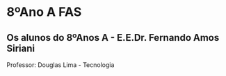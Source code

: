 # 8ºAno A FAS

## Os alunos do 8ºAnos A - E.E.Dr. Fernando Amos Siriani

Professor: Douglas Lima - Tecnologia
